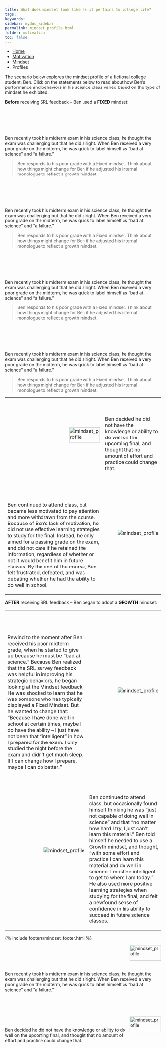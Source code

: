 ```yaml
---
title: What does mindset look like as it pertains to college life?
tags: 
keywords: 
sidebar: mydoc_sidebar
permalink: mindset_profile.html
folder: motivation
toc: false
---
```


<ul class="breadcrumb">
    <li><a href="index.html">Home</a></li>
    <li><a href="motivation.html">Motivation</a></li>
    <li><a href="mindset.html">Mindset</a></li>
    <li class="active">Profiles</li>
</ul>

The scenario below explores the mindset profile of a fictional college student, Ben. Click on the statements below to read about how Ben’s performance and behaviors in his science class varied based on the type of mindset he exhibited. 
 

**Before** receiving SRL feedback – Ben used a  **FIXED** mindset:

<div class="col-md-6" style="margin-top: 100px"> <!-- Adjust the margin-top until the text displays where you want -->
Ben recently took his midterm exam in his science class; he thought the exam was challenging but that he did alright. When Ben received a very poor grade on the midterm, he was quick to label himself as “bad at science” and “a failure.”
</div><div class="col-md-6"><blockquote class="oval-thought">
Ben responds to his poor grade with a Fixed mindset. Think about how things might change for Ben if he adjusted his internal monologue to reflect a growth mindset.
</blockquote></div>

<div class="col-md-6" style="margin-top: 100px"> <!-- Adjust the margin-top until the text displays where you want -->
Ben recently took his midterm exam in his science class; he thought the exam was challenging but that he did alright. When Ben received a very poor grade on the midterm, he was quick to label himself as “bad at science” and “a failure.”
</div><div class="col-md-6"><blockquote class="pinched">
Ben responds to his poor grade with a Fixed mindset. Think about how things might change for Ben if he adjusted his internal monologue to reflect a growth mindset.
</blockquote></div>

<div class="col-md-6" style="margin-top: 100px"> <!-- Adjust the margin-top until the text displays where you want -->
Ben recently took his midterm exam in his science class; he thought the exam was challenging but that he did alright. When Ben received a very poor grade on the midterm, he was quick to label himself as “bad at science” and “a failure.”
</div><div class="col-md-6"><blockquote class="oval-speech">
Ben responds to his poor grade with a Fixed mindset. Think about how things might change for Ben if he adjusted his internal monologue to reflect a growth mindset.
</blockquote></div>

<div class="col-md-6" style="margin-top: 100px"> <!-- Adjust the margin-top until the text displays where you want -->
Ben recently took his midterm exam in his science class; he thought the exam was challenging but that he did alright. When Ben received a very poor grade on the midterm, he was quick to label himself as “bad at science” and “a failure.”
</div><div class="col-md-6"><blockquote class="oval-speech:before">
Ben responds to his poor grade with a Fixed mindset. Think about how things might change for Ben if he adjusted his internal monologue to reflect a growth mindset.
</blockquote></div>


<table>
   <!-- tr>
      <td>
         <br>
         <br>
         <br>
         <p>Ben recently took his midterm exam in his science class; he thought the exam was challenging but that he did alright. When Ben received a very poor grade on the midterm, he was quick to label himself as “bad at science” and “a failure.” </p>
      </td>
      <td>
         <img img src='images/mindsetsee1.png' width="100px" height="50px" alt='mindset_profile'/>
      </td>
   </tr -->
   <tr>
      <td>
         <img src='images/mindsetsee2.png' width="100" height="50" alt='mindset_profile' />
      </td>
      <td>
         <br>
         <br>
         <p>Ben decided he did not have the knowledge or ability to do well on the upcoming final, and thought that no amount of effort and practice could change that. </p>
      </td>
   </tr>
   <tr>
      <td>
         <br>
         <br>
         <br>
         <p>Ben continued to attend class, but became less motivated to pay attention and more withdrawn from the course. Because of Ben’s lack of motivation, he did not use effective learning strategies to study for the final. Instead, he only aimed for a passing grade on the exam, and did not care if he retained the information, regardless of whether or not it would benefit him in future classes. By the end of the course, Ben felt frustrated, defeated, and was debating whether he had the ability to do well in school. </p>
      </td>
       <td>
         <img src='images/mindsetsee3.png' alt='mindset_profile' />
      </td>
   </tr>
</table> 
 
 **AFTER** receiving SRL feedback – Ben began to adopt a **GROWTH** mindset:
 
 <table>
   <tr>
      <td>
         <br>
         <br>
         <br>
         <p>Rewind to the moment after Ben received his poor midterm grade, when he started to give up because he must be “bad at science.” Because Ben realized that the SRL survey feedback was helpful in improving his strategic behaviors, he began looking at the Mindset feedback. He was shocked to learn that he was someone who has typically displayed a Fixed Mindset. But he wanted to change that: “Because I have done well in school at certain times, maybe I do have the ability – I just have not been that “intelligent” in how I prepared for the exam.  I only studied the night before the exam and didn’t get much sleep. If I can change how I prepare, maybe I can do better.”  </p>
      </td>
      <td>
         <img src='images/mindsetsee4.png' alt='mindset_profile' />
      </td>
   </tr>
   <tr>
      <td>
         <img src='images/mindsetsee5.png' alt='mindset_profile' />
      </td>
      <td>
         <br>
         <br>
         <p>Ben continued to attend class, but occasionally found himself thinking he was “just not capable of doing well in science” and that “no matter how hard I try, I just can’t learn this material.” Ben told himself he needed to use a Growth mindset, and thought, “with some effort and practice I can learn this material and do well in science. I must be intelligent to get to where I am today.” He also used more positive learning strategies when studying for the final, and felt a newfound sense of confidence in his ability to succeed in future science classes. </p>
      </td>
   </tr>
 </table> 
 
 
 {% include footers/mindset_footer.html %}
 
 
 
<style>
img {
    float: right;
       margin: 0px 0px 15px 0px
}
</style>

<p><img img src='images/mindsetsee1.png' width="100px" height="50px" alt='mindset_profile'/>
<br>
<br>
<br>
<br>
<br>
Ben recently took his midterm exam in his science class; he thought the exam was challenging but that he did alright. When Ben received a very poor grade on the midterm, he was quick to label himself as “bad at science” and “a failure.” 
</p>
<br>
<br>
<br>
<p><img src='images/mindsetsee2.png' width="100" height="50" alt='mindset_profile' />
<br>
<br>
Ben decided he did not have the knowledge or ability to do well on the upcoming final, and thought that no amount of effort and practice could change that.
</p>



